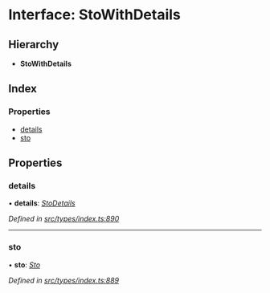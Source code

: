 # Interface: StoWithDetails

## Hierarchy

* **StoWithDetails**

## Index

### Properties

* [details](stowithdetails.md#details)
* [sto](stowithdetails.md#sto)

## Properties

###  details

• **details**: *[StoDetails](stodetails.md)*

*Defined in [src/types/index.ts:890](https://github.com/PolymathNetwork/polymesh-sdk/blob/56921667/src/types/index.ts#L890)*

___

###  sto

• **sto**: *[Sto](../classes/sto.md)*

*Defined in [src/types/index.ts:889](https://github.com/PolymathNetwork/polymesh-sdk/blob/56921667/src/types/index.ts#L889)*
